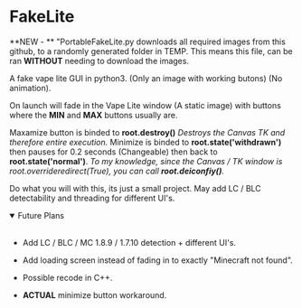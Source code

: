 # FakeLite

**NEW - ** "PortableFakeLite.py downloads all required images from this github, to a randomly generated folder in TEMP. This means this file, can be ran **WITHOUT** needing to download the images.

A fake vape lite GUI in python3. (Only an image with working butons) (No animation).

On launch will fade in the Vape Lite window (A static image) with buttons where the **MIN** and **MAX** buttons usually are.

Maxamize button is binded to **root.destroy()** _Destroys the Canvas TK and therefore entire execution._
Minimize is binded to **root.state('withdrawn')** then pauses for 0.2 seconds (Changeable) then back to **root.state('normal')**. _To my knowledge, since the Canvas / TK window is root.overrideredirect(True), you can call **root.deiconfiy()**._

Do what you will with this, its just a small project. May add LC / BLC detectability and threading for different UI's.

<details open>
<summary>Future Plans</summary>
<br>

- Add LC / BLC / MC 1.8.9 / 1.7.10 detection + different UI's.
  
- Add loading screen instead of fading in to exactly "Minecraft not found".
  
- Possible recode in C++.
  
- **ACTUAL** minimize button workaround.
</details>
